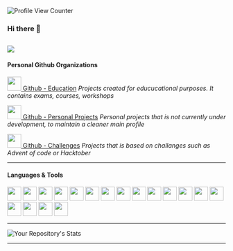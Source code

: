 ![Profile View Counter](https://komarev.com/ghpvc/?username=mariestigen)

### Hi there 👋

[<img src="https://img.shields.io/badge/LinkedIn-0077B5?style=for-the-badge&logo=linkedin&logoColor=white" />](https://www.linkedin.com/in/marie-stigen/)
---

#### Personal Github Organizations

[<img src="https://avatars.githubusercontent.com/u/95472145?s=200&v=4" width="32" />  Github - Education](https://github.com/mariestigen-edu)
*Projects created for educucational purposes. It contains exams, courses, workshops*

[<img src="https://avatars.githubusercontent.com/u/95485869?s=200&v=4" width="32"/>  Github - Personal Projects](https://github.com/mariestigen-personal-projects)
*Personal projects that is not currently under development, to maintain a cleaner main profile*

[<img src="https://avatars.githubusercontent.com/u/95485899?s=200&v=4" width="32"/>  Github - Challenges](https://github.com/mariestigen-challenges)
*Projects that is based on challanges such as Advent of code or Hacktober*

---

#### Languages & Tools

<div>
  <img src="https://cdn.jsdelivr.net/gh/devicons/devicon/icons/java/java-original.svg" width="32"/>
  <img src="https://cdn.jsdelivr.net/gh/devicons/devicon/icons/kotlin/kotlin-original.svg" width="32"/>
  <img src="https://cdn.jsdelivr.net/gh/devicons/devicon/icons/android/android-original.svg" width="32"/>
  <img src="https://cdn.jsdelivr.net/gh/devicons/devicon/icons/python/python-original.svg" width="32"/>
  <img src="https://cdn.jsdelivr.net/gh/devicons/devicon/icons/csharp/csharp-original.svg" width="32"/>
  <img src="https://cdn.jsdelivr.net/gh/devicons/devicon/icons/dot-net/dot-net-original.svg" width="32"/>
  <img src="https://cdn.jsdelivr.net/gh/devicons/devicon/icons/javascript/javascript-original.svg" width="32"/>
  <img src="https://cdn.jsdelivr.net/gh/devicons/devicon/icons/html5/html5-original.svg" width="32"/>
  <img src="https://cdn.jsdelivr.net/gh/devicons/devicon/icons/css3/css3-original.svg" width="32"/>
  <img src="https://cdn.jsdelivr.net/gh/devicons/devicon/icons/react/react-original.svg" width="32"/>
  <img src="https://cdn.jsdelivr.net/gh/devicons/devicon/icons/figma/figma-original.svg" width="32"/>
  <img src="https://cdn.jsdelivr.net/gh/devicons/devicon/icons/mysql/mysql-original.svg" width="32"/>
  <img src="https://cdn.jsdelivr.net/gh/devicons/devicon/icons/postgresql/postgresql-original.svg" width="32"/>
  <img src="https://cdn.jsdelivr.net/gh/devicons/devicon/icons/mongodb/mongodb-original.svg" width="32"/>
  <img src="https://cdn.jsdelivr.net/gh/devicons/devicon/icons/c/c-original.svg" width="32"/>
  <img src="https://cdn.jsdelivr.net/gh/devicons/devicon/icons/amazonwebservices/amazonwebservices-original.svg" width="32"/>
  <img src="https://cdn.jsdelivr.net/gh/devicons/devicon/icons/docker/docker-plain.svg" width="32"/>
  <img src="https://cdn.jsdelivr.net/gh/devicons/devicon/icons/terraform/terraform-original.svg" width="32"/>
          
 </div>


---

![Your Repository's Stats](https://github-readme-stats.vercel.app/api?username=mariebmo&show_icons=true)

---


<!--
**mariestigen/mariestigen** is a ✨ _special_ ✨ repository because its `README.md` (this file) appears on your GitHub profile.

Here are some ideas to get you started:

- 🔭 I’m currently working on ...
- 🌱 I’m currently learning ...
- 👯 I’m looking to collaborate on ...
- 🤔 I’m looking for help with ...
- 💬 Ask me about ...
- 📫 How to reach me: ...
- 😄 Pronouns: ...
- ⚡ Fun fact: ...
-->
